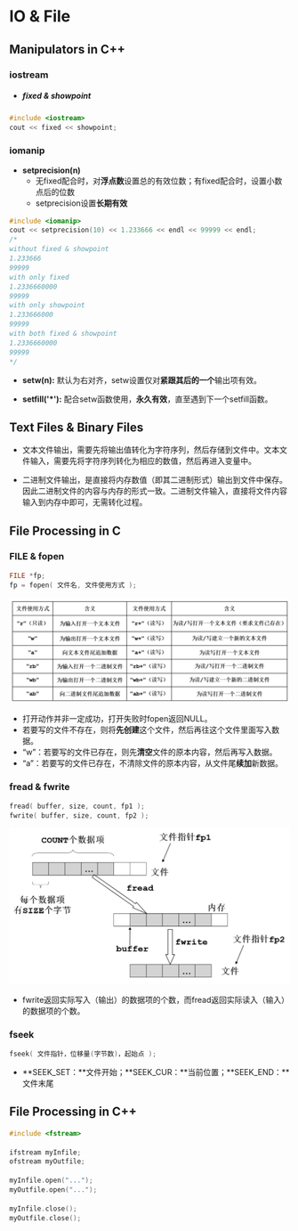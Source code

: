 # IO & File

## Manipulators in C++

### iostream

- ##### fixed & showpoint


```c++
#include <iostream>
cout << fixed << showpoint;
```

### iomanip

- **setprecision(n)**
  - 无fixed配合时，对**浮点数**设置总的有效位数；有fixed配合时，设置小数点后的位数
  - setprecision设置**长期有效**

```C++
#include <iomanip>
cout << setprecision(10) << 1.233666 << endl << 99999 << endl;
/* 
without fixed & showpoint
1.233666
99999
with only fixed
1.2336660000
99999
with only showpoint
1.233666000
99999
with both fixed & showpoint
1.2336660000
99999
*/
```

- **setw(n):** 默认为右对齐，setw设置仅对**紧跟其后的一个**输出项有效。

- **setfill('*'):** 配合setw函数使用，**永久有效**，直至遇到下一个setfill函数。



## Text Files & Binary Files

- 文本文件输出，需要先将输出值转化为字符序列，然后存储到文件中。文本文件输入，需要先将字符序列转化为相应的数值，然后再进入变量中。

- 二进制文件输出，是直接将内存数值（即其二进制形式）输出到文件中保存。因此二进制文件的内容与内存的形式一致。二进制文件输入，直接将文件内容输入到内存中即可，无需转化过程。

  

## File Processing in C

### FILE & fopen

```c
FILE *fp;
fp = fopen( 文件名, 文件使用方式 ); 
```

![image-20210706203141742](https://raw.githubusercontent.com/ailianligit/images/main/images/202308/20230804_1691078923.png)

- 打开动作并非一定成功，打开失败时fopen返回NULL。
- 若要写的文件不存在，则将**先创建**这个文件，然后再往这个文件里面写入数据。
- “w”：若要写的文件已存在，则先**清空**文件的原本内容，然后再写入数据。
- “a”：若要写的文件已存在，不清除文件的原本内容，从文件尾**续加**新数据。

### fread & fwrite

```c
fread( buffer, size, count, fp1 );
fwrite( buffer, size, count, fp2 );
```

![image-20210706203423091](https://raw.githubusercontent.com/ailianligit/images/main/images/202308/20230804_1691078930.png)

- fwrite返回实际写入（输出）的数据项的个数，而fread返回实际读入（输入）的数据项的个数。



### fseek

```c
fseek( 文件指针，位移量(字节数)，起始点 );
```

- **SEEK_SET：**文件开始；**SEEK_CUR：**当前位置；**SEEK_END：**文件末尾



## File Processing in C++

```c++
#include <fstream>

ifstream myInfile;
ofstream myOutfile;

myInfile.open("...");
myOutfile.open("...");

myInfile.close();
myOutfile.close();
```




